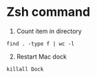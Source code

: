 # Zsh command

1. Count item in directory<br />
```
find . -type f | wc -l
```
&NewLine;
&NewLine;

2. Restart Mac dock
```
killall Dock
```
